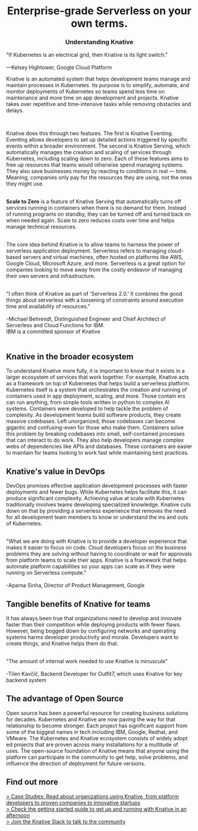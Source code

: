 <div class="testimonials">
  <h1 align="center">Enterprise-grade Serverless on your own terms.</h1>
  <h3 align="center"><b>Understanding Knative</b></h3>

  <div class="testimonial">
    <div class="img">
      <img src="../../images/testimonials/kelsey.png" alt="">
    </div>
    <div class="quote">
      <div class="phrase">"If Kubernetes is an electrical grid, then Knative is its light switch."</div>
      <br>
      —Kelsey Hightower, Google Cloud Platform
    </div>
  </div>
  <p class="normal-text">
    Knative is an automated system that helps development teams manage and maintain processes in Kubernetes. Its purpose is to simplify, automate, and monitor deployments of Kubernetes so teams spend less time on maintenance and more time on app development and projects. Knative takes over repetitive and time-intensive tasks while removing obstacles and delays.
  </p>
  <br>
  <p class="normal-text">
    Knative does this through two features. The first is Knative Eventing. Eventing allows developers to set up detailed actions triggered by specific events within a broader environment. The second is Knative Serving, which automatically manages the creation and scaling of services through Kubernetes, including scaling down to zero. Each of these features aims to free up resources that teams would otherwise spend managing systems. They also save businesses money by reacting to conditions in real — time. Meaning, companies only pay for the resources they are using, not the ones they might use.
  </p>
  <br>
  <div class="testimonial blue">
    <div class="img">
      <img src="../../images/testimonials/blue_zero_scaling_icon.svg" alt="">
    </div>
    <div class="quote">
      <b>Scale to Zero</b> is a feature of Knative Serving that automatically turns off services running in containers when there is no demand for them. Instead of running programs on standby, they can be turned off and turned back on when needed again. Scale to zero reduces costs over time and helps manage technical resources.
    </div>
  </div>
  <br>
  <p class="normal-text">
    The core idea behind Knative is to allow teams to harness the power of serverless application deployment. Serverless refers to managing cloud-based servers and virtual machines, often hosted on platforms like AWS, Google Cloud, Microsoft Azure, and more. Serverless is a great option for companies looking to move away from the costly endeavor of managing their own servers and infrastructure.
  </p>
  <br>
  <div class="testimonial">
    <div class="img">
      <img src="../../images/testimonials/michael.png" alt="">
    </div>
    <div class="quote">
      <div class="phrase">"I often think of Knative as part of 'Serverless 2.0.' It combines the good things about serverless with a loosening of constraints around execution time and availability of resources."</div><br>
      -Michael Behrendt, Distinguished Engineer and Chief Architect of Serverless and Cloud Functions for IBM.<br>
      IBM is a committed sponsor of Knative
    </div>
  </div>
  <br>
  <h2>Knative in the broader ecosystem</h2>
  <p class="normal-text">
    To understand Knative more fully, it is important to know that it exists in a larger ecosystem of services that work together. For example, Knative acts as a framework on top of Kubernetes that helps build a serverless platform. Kubernetes itself is a system that orchestrates the creation and running of containers used in app deployment, scaling, and more. Those contain ers can run anything, from simple tools written in python to complex Al systems. Containers were developed to help tackle the problem of complexity. As development teams build software products, they create massive codebases. Left unorganized, those codebases can become gigantic and confusing-even for those who make them. Containers solve this problem by breaking codebases into small, self-contained processes that can interact to do work. They also help developers manage complex webs of dependencies like APIs and databases. These containers are easier to maintain for teams looking to work fast while maintaining best practices.
  </p>

  <h2>Knative's value in DevOps</h2>
  <p class="normal-text">
    DevOps promises effective application development processes with faster deployments and fewer bugs. While Kubernetes helps facilitate this, it can produce significant complexity. Achieving value at scale with Kubernetes traditionally involves teams developing specialized knowledge. Knative cuts down on that by providing a serverless experience that removes the need for all development team members to know or understand the ins and outs of Kubernetes.
  </p>
  <br>
  <div class="testimonial">
    <div class="img">
      <img src="../../images/testimonials/aparna.png" alt="">
    </div>
    <div class="quote">
      <div class="phrase">"What we are doing with Knative is to provide a developer experience that makes it easier to focus on code. Cloud developers focus on the business problems they are solving without having to coordinate or wait for approvals from platform teams to scale their apps. Knative is a framework that helps automate platform capabilities so your apps can scale as if they were running on Serverless compute."</div><br>
      -Aparna Sinha, Director of Product Management, Google
    </div>
  </div>

  <h2>Tangible benefits of Knative for teams</h2>
  <p class="normal-text">
    It has always been true that organizations need to develop and innovate faster than their competition while deploying products with fewer flaws. However, being bogged down by configuring networks and operating systems harms developer productivity and morale. Developers want to create things, and Knative helps them do that.
  </p>
  <br>
  <div class="testimonial">
    <div class="img">
      <img src="../../images/testimonials/tilen.png" alt="">
    </div>
    <div class="quote">
      <div class="phrase">"The amount of internal work needed to use Knative is minuscule"</div><br>
      -Tilen Kavčič, Backend Developer for Outfit7, which uses Knative for key backend system
    </div>
  </div>

  <h2>The advantage of Open Source</h2>
  <p class="normal-text">
    Open source has been a powerful resource for creating business solutions for decades. Kubernetes and Knative are now paving the way for that relationship to become stronger. Each project has significant support from some of the biggest names in tech including IBM, Google, Redhat, and VMware. The Kubernetes and Knative ecosystem consists of widely adopt ed projects that are proven across many installations for a multitude of uses. The open-source foundation of Knative means that anyone using the platform can participate in the community to get help, solve problems, and influence the direction of deployment for future versions.
  </p>

  <h2>Find out more</h2>
  <div class="find-links">
    <a href="../case-studies/deepc">> Case Studies: Read about organizations using Knative, from platform developers to proven companies to innovative startups</a><br>
    <a href="../../getting-started/">> Check the getting started guide to get up and running with Knative in an afternoon</a><br>
    <a href="../../community/">> Join the Knative Slack to talk to the community</a>
  </div>
</div>

